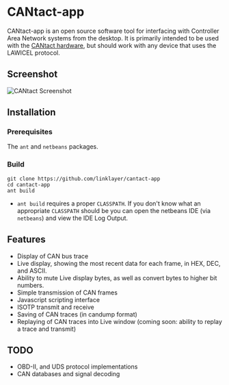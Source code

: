 # CANtact-app

CANtact-app is an open source software tool for interfacing with Controller Area
Network systems from the desktop. It is primarily intended to be used with the
[CANtact hardware](https://github.com/linklayer/cantact-hw), but should work
with any device that uses the LAWICEL protocol.

## Screenshot
![CANtact Screenshot](https://raw.github.com/linklayer/cantact-app/master/cantact-screenshot.png)

## Installation
### Prerequisites
The `ant` and `netbeans` packages.  

### Build
`git clone https://github.com/linklayer/cantact-app`  
`cd cantact-app`  
`ant build`  
 - `ant build` requires a proper `CLASSPATH`.  If you don't know what an appropriate `CLASSPATH` should be you can open the netbeans IDE (via `netbeans`) and view the IDE Log Output.  

## Features
- Display of CAN bus trace
- Live display, showing the most recent data for each frame, in HEX, DEC, and ASCII. 
- Ability to mute Live display bytes, as well as convert bytes to higher bit numbers.
- Simple transmission of CAN frames
- Javascript scripting interface
- ISOTP transmit and receive
- Saving of CAN traces (in candump format)
- Replaying of CAN traces into Live window (coming soon: ability to replay a trace and transmit)

## TODO
- OBD-II, and UDS protocol implementations
- CAN databases and signal decoding
